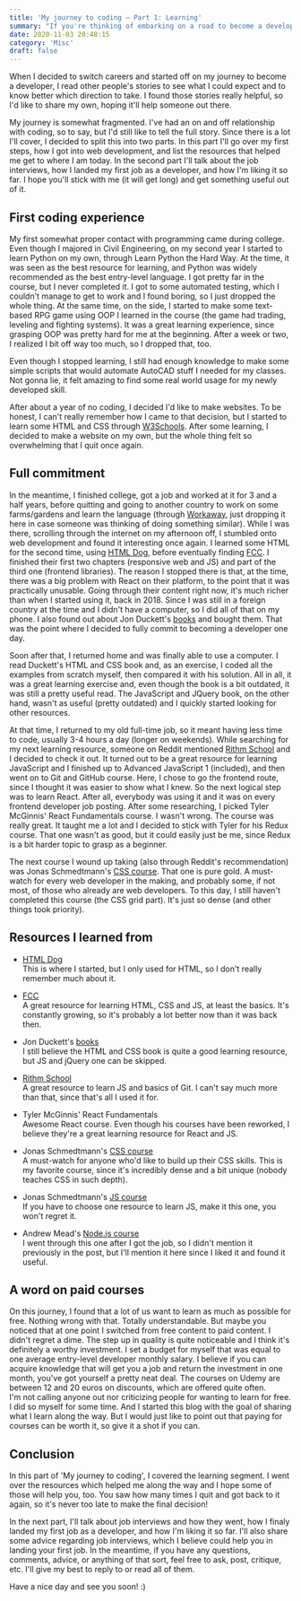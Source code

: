 ```yaml
---
title: 'My journey to coding — Part 1: Learning'
summary: "If you're thinking of embarking on a road to become a developer, you can read this post to see how it went for me. It was a long journey, but it paid off in the end. At the end of the post, I list the resources I learned from, so feel free to check them out. Just keep in mind that things move forward quickly in web development, so some of those might be outdated."
date: 2020-11-03 20:48:15
category: 'Misc'
draft: false
---
```


When I decided to switch careers and started off on my journey to become a developer, I read other people's stories to see what I could expect and to know better which direction to take. I found those stories really helpful, so I'd like to share my own, hoping it'll help someone out there.

My journey is somewhat fragmented. I've had an on and off relationship with coding, so to say, but I'd still like to tell the full story. Since there is a lot I'll cover, I decided to split this into two parts. In this part I'll go over my first steps, how I got into web development, and list the resources that helped me get to where I am today. In the second part I'll talk about the job interviews, how I landed my first job as a developer, and how I'm liking it so far. I hope you'll stick with me (it will get long) and get something useful out of it.

## First coding experience

My first somewhat proper contact with programming came during college. Even though I majored in Civil Engineering, on my second year I started to learn Python on my own, through Learn Python the Hard Way. At the time, it was seen as the best resource for learning, and Python was widely recommended as the best entry-level language. I got pretty far in the course, but I never completed it. I got to some automated testing, which I couldn't manage to get to work and I found boring, so I just dropped the whole thing. At the same time, on the side, I started to make some text-based RPG game using OOP I learned in the course (the game had trading, leveling and fighting systems). It was a great learning experience, since grasping OOP was pretty hard for me at the beginning. After a week or two, I realized I bit off way too much, so I dropped that, too.

Even though I stopped learning, I still had enough knowledge to make some simple scripts that would automate AutoCAD stuff I needed for my classes. Not gonna lie, it felt amazing to find some real world usage for my newly developed skill.

After about a year of no coding, I decided I'd like to make websites. To be honest, I can't really remember how I came to that decision, but I started to learn some HTML and CSS through [W3Schools](https://www.w3schools.com/). After some learning, I decided to make a website on my own, but the whole thing felt so overwhelming that I quit once again.

## Full commitment

In the meantime, I finished college, got a job and worked at it for 3 and a half years, before quitting and going to another country to work on some farms/gardens and learn the language (through [Workaway](https://www.workaway.info/), just dropping it here in case someone was thinking of doing something similar). While I was there, scrolling through the internet on my afternoon off, I stumbled onto web development and found it interesting once again. I learned some HTML for the second time, using [HTML Dog](https://htmldog.com/), before eventually finding [FCC](https://www.freecodecamp.org/). I finished their first two chapters (responsive web and JS) and part of the third one (frontend libraries). The reason I stopped there is that, at the time, there was a big problem with React on their platform, to the point that it was practically unusable. Going through their content right now, it's much richer than when I started using it, back in 2018. Since I was still in a foreign country at the time and I didn't have a computer, so I did all of that on my phone. I also found out about Jon Duckett's [books](https://www.amazon.com/gp/product/1118907442/ref=dbs_a_def_rwt_bibl_vppi_i0) and bought them. That was the point where I decided to fully commit to becoming a developer one day.

Soon after that, I returned home and was finally able to use a computer. I read Duckett's HTML and CSS book and, as an exercise, I coded all the examples from scratch myself, then compared it with his solution. All in all, it was a great learning exercise and, even though the book is a bit outdated, it was still a pretty useful read. The JavaScript and JQuery book, on the other hand, wasn't as useful (pretty outdated) and I quickly started looking for other resources.

At that time, I returned to my old full-time job, so it meant having less time to code, usually 3-4 hours a day (longer on weekends).
While searching for my next learning resource, someone on Reddit mentioned [Rithm School](https://www.rithmschool.com/courses) and I decided to check it out. It turned out to be a great resource for learning JavaScript and I finished up to Advanced JavaScript 1 (included), and then went on to Git and GitHub course. Here, I chose to go the frontend route, since I thought it was easier to show what I knew. So the next logical step was to learn React. After all, everybody was using it and it was on every frontend developer job posting. After some researching, I picked Tyler McGinnis' React Fundamentals course. I wasn't wrong. The course was really great. It taught me a lot and I decided to stick with Tyler for his Redux course. That one wasn't as good, but it could easily just be me, since Redux is a bit harder topic to grasp as a beginner.

The next course I wound up taking (also through Reddit's recommendation) was Jonas Schmedtmann's [CSS course](https://www.udemy.com/course/advanced-css-and-sass/). That one is pure gold. A must-watch for every web developer in the making, and probably some, if not most, of those who already are web developers. To this day, I still haven't completed this course (the CSS grid part). It's just so dense (and other things took priority).

## Resources I learned from

- [HTML Dog](https://htmldog.com/)  
   This is where I started, but I only used for HTML, so I don't really remember much about it.

- [FCC](https://www.freecodecamp.org/)  
   A great resource for learning HTML, CSS and JS, at least the basics. It's constantly growing, so it's probably a lot better now than it was back then.

- Jon Duckett's [books](https://www.amazon.com/gp/product/1118907442/ref=dbs_a_def_rwt_bibl_vppi_i0)  
   I still believe the HTML and CSS book is quite a good learning resource, but JS and jQuery one can be skipped.

- [Rithm School](https://www.rithmschool.com/courses)  
   A great resource to learn JS and basics of Git. I can't say much more than that, since that's all I used it for.

- Tyler McGinnis' React Fundamentals  
   Awesome React course. Even though his courses have been reworked, I believe they're a great learning resource for React and JS.

- Jonas Schmedtmann's [CSS course](https://www.udemy.com/course/advanced-css-and-sass/)  
   A must-watch for anyone who'd like to build up their CSS skills. This is my favorite course, since it's incredibly dense and a bit unique (nobody teaches CSS in such depth).

- Jonas Schmedtmann's [JS course](https://www.udemy.com/course/the-complete-javascript-course/)  
   If you have to choose one resource to learn JS, make it this one, you won't regret it.

- Andrew Mead's [Node.js course](https://www.udemy.com/course/the-complete-nodejs-developer-course-2/)  
   I went through this one after I got the job, so I didn't mention it previously in the post, but I'll mention it here since I liked it and found it useful.

## A word on paid courses

On this journey, I found that a lot of us want to learn as much as possible for free. Nothing wrong with that. Totally understandable. But maybe you noticed that at one point I switched from free content to paid content. I didn't regret a dime. The step up in quality is quite noticeable and I think it's definitely a worthy investment. I set a budget for myself that was equal to one average entry-level developer monthly salary. I believe if you can acquire knowledge that will get you a job and return the investment in one month, you've got yourself a pretty neat deal. The courses on Udemy are between 12 and 20 euros on discounts, which are offered quite often.  
I'm not calling anyone out nor criticizing people for wanting to learn for free. I did so myself for some time. And I started this blog with the goal of sharing what I learn along the way. But I would just like to point out that paying for courses can be worth it, so give it a shot if you can.

## Conclusion

In this part of 'My journey to coding', I covered the learning segment. I went over the resources which helped me along the way and I hope some of those will help you, too. You saw how many times I quit and got back to it again, so it's never too late to make the final decision!

In the next part, I'll talk about job interviews and how they went, how I finaly landed my first job as a developer, and how I'm liking it so far. I'll also share some advice regarding job interviews, which I believe could help you in landing your first job. In the meantime, if you have any questions, comments, advice, or anything of that sort, feel free to ask, post, critique, etc. I'll give my best to reply to or read all of them.

Have a nice day and see you soon! :)
